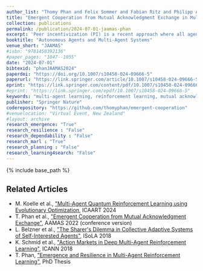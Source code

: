 ```yaml
---
author_list: "Thomy Phan and Felix Sommer and Fabian Ritz and Philipp Altmann and Jonas Nüßlein and Michael Kölle and Lenz Belzner and Claudia Linnhoff-Popien"
title: "Emergent Cooperation from Mutual Acknowledgment Exchange in Multi-Agent Reinforcement Learning"
collection: publications
permalink: /publication/2024-07-01-jaamas-phan
excerpt: 'Peer incentivization (PI) is a recent approach where all agents learn to reward or penalize each other in a distributed fashion, which often leads to emergent cooperation. Current PI mechanisms implicitly assume a flawless communication channel in order to exchange rewards. These rewards are directly incorporated into the learning process without any chance to respond with feedback. Furthermore, most PI approaches rely on global information, which limits scalability and applicability to real-world scenarios where only local information is accessible. In this paper, we propose Mutual Acknowledgment Token Exchange (MATE), a PI approach defined by a two-phase communication protocol to exchange acknowledgment tokens as incentives to shape individual rewards mutually. All agents condition their token transmissions on the locally estimated quality of their own situations based on environmental rewards and received tokens. MATE is completely decentralized and only requires local communication and information. We evaluate MATE in three social dilemma domains. Our results show that MATE is able to achieve and maintain significantly higher levels of cooperation than previous PI approaches. In addition, we evaluate the robustness of MATE in more realistic scenarios, where agents can deviate from the protocol and communication failures can occur.  We also evaluate the sensitivity of MATE w.r.t. the choice of token values.'
booktitle: "Autonomous Agents and Multi-Agent Systems"
venue_short: "JAAMAS"
#isbn: "9781450392136"
#paper_pages: "1047--1055"
date: "2024-07-01"
bibtexid: "phanJAAMAS2024"
paperdoi: "https://doi.org/10.1007/s10458-024-09666-5"
paperurl: "https://link.springer.com/article/10.1007/s10458-024-09666-5"
eprint: "https://link.springer.com/content/pdf/10.1007/s10458-024-09666-5.pdf"
#eprint: "https://link.springer.com/epdf/10.1007/s10458-024-09666-5"
keywords: "multi-agent learning, reinforcement learning, mutual acknowledgments, peer incentivization, emergent cooperation"
publisher: "Springer Nature"
coderepository: "https://github.com/thomyphan/emergent-cooperation"
#venuelocation: "Virtual Event, New Zealand"
#layout: archive
research_emergence: "True"
research_resilience : "False"
research_dependability : "False"
research_marl : "True"
research_planning : "False"
research_learning4search: "False"
---
```


{% include base_path %}

## Related Articles

- M. Koelle et al., ["Multi-Agent Quantum Reinforcement Learning using Evolutionary Optimization](https://thomyphan.github.io/publication/2024-02-01-icaart-koelle), ICAART 2024
- T. Phan et al., ["Emergent Cooperation from Mutual Acknowledgment Exchange"](https://thomyphan.github.io/publication/2022-05-01-aamas-phan), AAMAS 2022 (conference version)
- L. Belzner et al., ["The Sharer's Dilemma in Collective Adaptive Systems of Self-Interested Agents"](https://thomyphan.github.io/publication/2018-11-01-isola-belzner), ISoLA 2018
- K. Schmid et al., ["Action Markets in Deep Multi-Agent Reinforcement Learning"](https://thomyphan.github.io/publication/2018-08-01-icann-schmid), ICANN 2018
- T. Phan, ["Emergence and Resilience in Multi-Agent Reinforcement Learning"](https://thomyphan.github.io/publication/2023-06-26-phd-thesis-phan), PhD Thesis